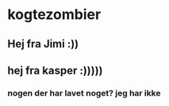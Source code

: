 # kogtezombier

## Hej fra Jimi :)) 

## hej fra kasper :)))))



### nogen der har lavet noget? jeg har ikke